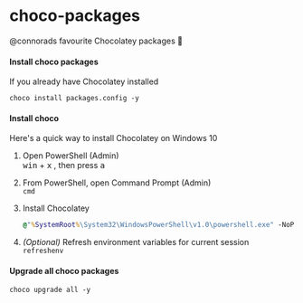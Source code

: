 # choco-packages
@connorads favourite Chocolatey packages 🍫

#### Install choco packages

If you already have Chocolatey installed

`choco install packages.config -y`

#### Install choco

Here's a quick way to install Chocolatey on Windows 10

1. Open PowerShell (Admin)  
   <kbd>win</kbd> + <kbd>x</kbd> , then press <kbd>a</kbd>

2. From PowerShell, open Command Prompt (Admin)  
   `cmd`

3. Install Chocolatey  

   ~~~~bat
   @"%SystemRoot%\System32\WindowsPowerShell\v1.0\powershell.exe" -NoProfile -InputFormat None -ExecutionPolicy Bypass -Command "iex ((New-Object System.Net.WebClient).DownloadString('https://chocolatey.org/install.ps1'))" && SET "PATH=%PATH%;%ALLUSERSPROFILE%\chocolatey\bin"
   ~~~~

4. *(Optional)* Refresh environment variables for current session  
   `refreshenv`

#### Upgrade all choco packages

`choco upgrade all -y`
